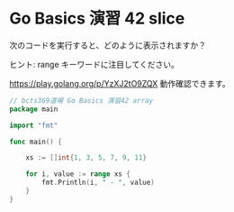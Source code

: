 # Go Basics 演習 42 slice

次のコードを実行すると、どのように表示されますか？

ヒント: range キーワードに注目してください。

https://play.golang.org/p/YzXJ2tO9ZQX 動作確認できます。

```go
// bcts369道場 Go Basics 演習42 array
package main

import "fmt"

func main() {

	xs := []int{1, 3, 5, 7, 9, 11}

	for i, value := range xs {
		fmt.Println(i, " - ", value)
	}
}
```
